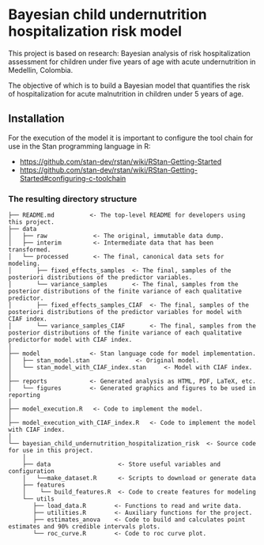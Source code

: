 # Bayesian child undernutrition hospitalization risk model

This project is based on research: Bayesian analysis of risk hospitalization assessment for children under five years of age with acute undernutrition in Medellin, Colombia.

The objective of which is to build a Bayesian model that quantifies the risk of hospitalization for acute malnutrition in children under 5 years of age.

## Installation
For the execution of the model it is important to configure the tool chain for use in the Stan programming language in R:

 - https://github.com/stan-dev/rstan/wiki/RStan-Getting-Started
 - https://github.com/stan-dev/rstan/wiki/RStan-Getting-Started#configuring-c-toolchain
 
### The resulting directory structure


```         
├── README.md          <- The top-level README for developers using this project.
├── data
│   ├── raw             <- The original, immutable data dump.
│   ├── interim         <- Intermediate data that has been transformed.
│   └── processed       <- The final, canonical data sets for modeling.
│       ├── fixed_effects_samples  <- The final, samples of the posteriori distributions of the predictor variables. 
│       └── variance_samples       <- The final, samples from the posterior distributions of the finite variance of each qualitative predictor.
│       ├── fixed_effects_samples_CIAF  <- The final, samples of the posteriori distributions of the predictor variables for model with CIAF index. 
│       └── variance_samples_CIAF       <- The final, samples from the posterior distributions of the finite variance of each qualitative predictorfor model with CIAF index.
│
├── model              <- Stan language code for model implementation. 
│   ├── stan_model.stan             <- Original model.
│   └── stan_model_with_CIAF_index.stan     <- Model with CIAF index.
│
├── reports            <- Generated analysis as HTML, PDF, LaTeX, etc.
│   └── figures        <- Generated graphics and figures to be used in reporting
│
├── model_execution.R   <- Code to implement the model.
│
├── model_execution_with_CIAF_index.R   <- Code to implement the model with CIAF index.
│
└── bayesian_child_undernutrition_hospitalization_risk  <- Source code for use in this project.
    │
    ├── data                   <- Store useful variables and configuration
    │   └──make_dataset.R      <- Scripts to download or generate data
    ├── features 
    │    └── build_features.R  <- Code to create features for modeling
    └── utils                
       ├── load_data.R        <- Functions to read and write data.
       ├── utilities.R        <- Auxiliary functions for the project.        
       ├── estimates_anova    <- Code to build and calculates point estimates and 90% credible intervals plots.
       └── roc_curve.R        <- Code to roc curve plot.
  
```
